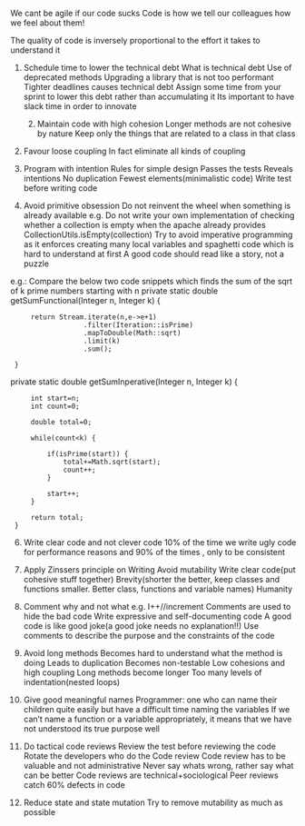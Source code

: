 We cant be agile if our code sucks
Code is how we tell our colleagues how we feel about them!

The quality of code is inversely proportional to the effort it takes to understand it


1. Schedule time to lower the technical debt
            What is technical debt
            Use of deprecated methods
            Upgrading a library that is not too performant
            Tighter deadlines causes technical debt
            Assign some time from your sprint to lower this debt rather than accumulating it
            Its important to have slack time in order to innovate

      2.   Maintain code with high cohesion
             Longer methods are not cohesive by nature
             Keep only the things that are related to a class in that class

3.   Favour loose coupling
            In fact eliminate all kinds of coupling

4. Program with intention
           Rules for simple design
                Passes the tests
                Reveals intentions
                No duplication
                Fewest elements(minimalistic code)
            Write test before writing code

5. Avoid primitive obsession
            Do not reinvent the wheel when something is already available
            e.g. Do not write your own implementation of checking whether a collection is empty when the apache already provides CollectionUtils.isEmpty(collection)
            Try to avoid imperative programming as it enforces creating many local variables and spaghetti code which is hard to understand at first
A good code should read like a story, not a puzzle

e.g.: Compare the below two code snippets which finds the sum of the sqrt of k prime numbers starting with n
private static  double getSumFunctional(Integer n, Integer k) {
         
         return Stream.iterate(n,e->e+1)
                      .filter(Iteration::isPrime)
                      .mapToDouble(Math::sqrt)
                      .limit(k)
                      .sum();
                 
     }


private static double getSumInperative(Integer n, Integer k) {
         
         int start=n;
         int count=0;
         
         double total=0;
         
         while(count<k) {
             
             if(isPrime(start)) {
                 total+=Math.sqrt(start);
                 count++;
             }
             
             start++;
         }
         
         return total;
     }

6. Write clear code and not clever code
            10% of the time we write ugly code for performance reasons and 90% of the times , only to be consistent
            
7. Apply Zinssers principle on Writing
            Avoid mutability
            Write clear code(put cohesive stuff together)
            Brevity(shorter the better, keep classes and functions smaller. Better class, functions  and variable names)
            Humanity

8. Comment why and not what
            e.g. I++//increment
            Comments are used to hide the bad code
            Write expressive and self-documenting code
            A good code is like good joke(a good joke needs no explanation!!)
            Use comments to describe the purpose and the constraints of the code

9. Avoid long methods
            Becomes hard to understand what the method is doing
            Leads to duplication
            Becomes non-testable
            Low cohesions and high coupling
            Long methods become longer
            Too many levels of indentation(nested loops)

10. Give good meaningful names
            Programmer: one who can name their children quite easily but have a difficult time naming the variables
            If we can’t name a function or a variable  appropriately, it means that we have not understood its true purpose well

11. Do tactical code reviews
            Review the test before reviewing the code
            Rotate the developers who do the Code review
            Code review has to be valuable and not administrative
            Never say whats wrong, rather say what can be better
            Code reviews are technical+sociological
            Peer reviews catch 60% defects in code
            
12. Reduce state and state mutation
            Try to remove mutability as much as possible
            

            
            
           
